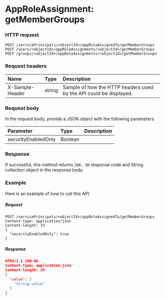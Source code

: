 # AppRoleAssignment: getMemberGroups


### HTTP request
```http
POST /servicePrincipals/<objectId>/appRoleAssignedTo/getMemberGroups
POST /users/<objectId>/appRoleAssignments/<objectId>/getMemberGroups
POST /groups/<objectId>/appRoleAssignments/<objectId>/getMemberGroups

```
### Request headers
| Name       | Type | Description|
|:---------------|:--------|:----------|
| X-Sample-Header  | string  | Sample of how the HTTP headers used by the API could be displayed.|

### Request body
In the request body, provide a JSON object with the following parameters.

| Parameter	   | Type	|Description|
|:---------------|:--------|:----------|
|securityEnabledOnly|Boolean||

### Response
If successful, this method returns `200, OK` response code and String collection object in the response body.

### Example
Here is an example of how to call this API.
##### Request
```http
POST /servicePrincipals/<objectId>/appRoleAssignedTo/getMemberGroups
Content-type: application/json
Content-length: 33
{
  "securityEnabledOnly": true
}
```
##### Response
```json
HTTP/1.1 200 OK
Content-type: application/json
Content-length: 39
{
  "value": [
    "String-value"
  ]
}
```

<!-- uuid: b8a43ccb-c115-4fb3-99d8-a4b12d8b8462
2015-10-09 16:04:04 UTC -->